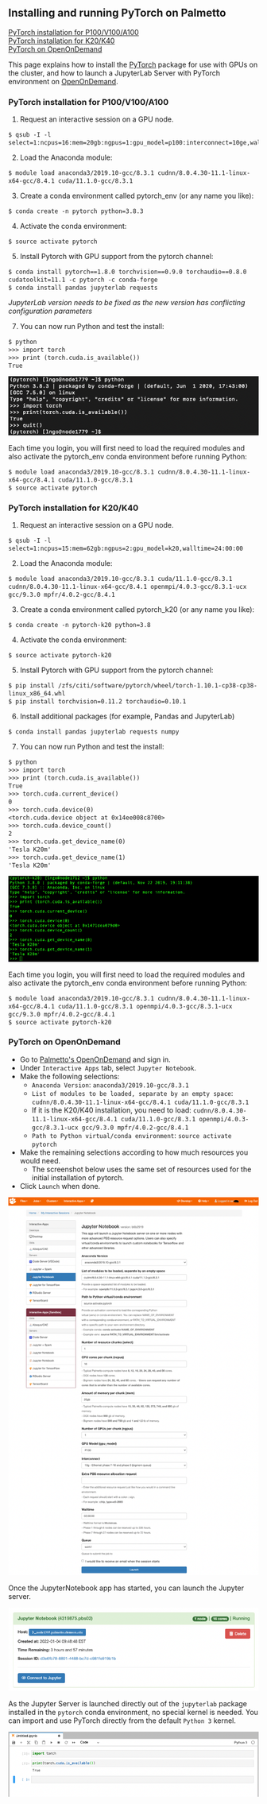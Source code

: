 ## Installing and running PyTorch on Palmetto

[PyTorch installation for P100/V100/A100](#pytorch-installation-for-p100v100a100)<br>
[PyTorch installation for K20/K40](#pytorch-installation-for-k20k40)<br>
[PyTorch on OpenOnDemand](#pytorch-on-openondemand)<br>


This page explains how to install the [PyTorch](https://pytorch.org/) 
package for use with GPUs on the cluster, and how to launch a JupyterLab 
Server with PyTorch environment on 
[OpenOnDemand](https://openod02.palmetto.clemson.edu).

### PyTorch installation for P100/V100/A100

1) Request an interactive session on a GPU node.

~~~
$ qsub -I -l select=1:ncpus=16:mem=20gb:ngpus=1:gpu_model=p100:interconnect=10ge,walltime=3:00:00
~~~

2) Load the Anaconda module:

~~~
$ module load anaconda3/2019.10-gcc/8.3.1 cudnn/8.0.4.30-11.1-linux-x64-gcc/8.4.1 cuda/11.1.0-gcc/8.3.1
~~~


3) Create a conda environment called pytorch_env (or any name you like):

~~~
$ conda create -n pytorch python=3.8.3
~~~

4) Activate the conda environment:

~~~
$ source activate pytorch
~~~

5) Install Pytorch with GPU support from the pytorch channel:

~~~
$ conda install pytorch==1.8.0 torchvision==0.9.0 torchaudio==0.8.0 cudatoolkit=11.1 -c pytorch -c conda-forge
$ conda install pandas jupyterlab requests
~~~


*JupyterLab version needs to be fixed as the new version has 
conflicting configuration parameters*

7) You can now run Python and test the install:

~~~~
$ python
>>> import torch
>>> print (torch.cuda.is_available())
True
~~~~

![check cuda availability in Torch](./fig/01.png)

Each time you login, you will first need to load the required modules and also activate the pytorch_env conda environment before running Python:

~~~
$ module load anaconda3/2019.10-gcc/8.3.1 cudnn/8.0.4.30-11.1-linux-x64-gcc/8.4.1 cuda/11.1.0-gcc/8.3.1
$ source activate pytorch
~~~

### PyTorch installation for K20/K40


1) Request an interactive session on a GPU node.

~~~
$ qsub -I -l select=1:ncpus=15:mem=62gb:ngpus=2:gpu_model=k20,walltime=24:00:00
~~~

2) Load the Anaconda module:

~~~
$ module load anaconda3/2019.10-gcc/8.3.1 cuda/11.1.0-gcc/8.3.1 cudnn/8.0.4.30-11.1-linux-x64-gcc/8.4.1 openmpi/4.0.3-gcc/8.3.1-ucx gcc/9.3.0 mpfr/4.0.2-gcc/8.4.1
~~~


3) Create a conda environment called pytorch_k20 (or any name you like):

~~~
$ conda create -n pytorch-k20 python=3.8
~~~

4) Activate the conda environment:

~~~
$ source activate pytorch-k20
~~~

5) Install Pytorch with GPU support from the pytorch channel:

~~~
$ pip install /zfs/citi/software/pytorch/wheel/torch-1.10.1-cp38-cp38-linux_x86_64.whl 
$ pip install torchvision=0.11.2 torchaudio=0.10.1
~~~

6) Install additional packages (for example, Pandas and JupyterLab)

~~~
$ conda install pandas jupyterlab requests numpy
~~~

7) You can now run Python and test the install:

~~~~
$ python
>>> import torch
>>> print (torch.cuda.is_available())
True
>>> torch.cuda.current_device()
0
>>> torch.cuda.device(0)
<torch.cuda.device object at 0x14ee008c8700>
>>> torch.cuda.device_count()
2
>>> torch.cuda.get_device_name(0)
'Tesla K20m'
>>> torch.cuda.get_device_name(1)
'Tesla K20m'
~~~~

![check K20/K40 availability in Torch](./fig/05.png)

Each time you login, you will first need to load the required modules and also activate the pytorch_env conda environment before running Python:

~~~
$ module load anaconda3/2019.10-gcc/8.3.1 cudnn/8.0.4.30-11.1-linux-x64-gcc/8.4.1 cuda/11.1.0-gcc/8.3.1 openmpi/4.0.3-gcc/8.3.1-ucx gcc/9.3.0 mpfr/4.0.2-gcc/8.4.1
$ source activate pytorch-k20
~~~


### PyTorch on OpenOnDemand

- Go to [Palmetto's OpenOnDemand](https://openod02.palmetto.clemson.edu/) and sign in. 
- Under `Interactive Apps` tab, select `Jupyter Notebook`. 
- Make the following selections:
  - `Anaconda Version`: `anaconda3/2019.10-gcc/8.3.1`
  - `List of modules to be loaded, separate by an empty space`: `cudnn/8.0.4.30-11.1-linux-x64-gcc/8.4.1 cuda/11.1.0-gcc/8.3.1`
  - If it is the K20/K40 installation, you need to load: `cudnn/8.0.4.30-11.1-linux-x64-gcc/8.4.1 cuda/11.1.0-gcc/8.3.1 openmpi/4.0.3-gcc/8.3.1-ucx gcc/9.3.0 mpfr/4.0.2-gcc/8.4.1`
  - `Path to Python virtual/conda environment`: `source activate pytorch`
- Make the remaining selections according to how much resources you would need.
  - The screenshot below uses the same set of resources used for the initial installation of pytorch.
- Click `Launch` when done.    

![Launching PyTorch via OpenOnDemand](./fig/02.png)


Once the JupyterNotebook app has started, you can launch the Jupyter server.

![Launching PyTorch via OpenOnDemand](./fig/03.png)

As the Jupyter Server is launched directly out of the `jupyterlab` package
installed in the `pytorch` conda environment, no special kernel is needed. 
You can import and use PyTorch directly from the default `Python 3` kernel. 

![Launching PyTorch via OpenOnDemand](./fig/04.png)

